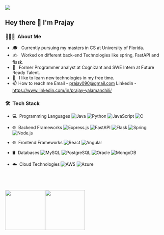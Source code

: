 ![](https://visitor-badge.laobi.icu/badge?page_id=poseidon-tech.poseidon-tech)

<h2> Hey there 👋 I'm Prajay</h2>

<h3> 👨🏻‍💻 &nbsp;About Me </h3>

- 🎓 &nbsp; Currently pursuing my masters in CS at University of Florida.
- ✍ &nbsp; Worked on different back-end Technologies like spring, FastAPI and flask.
- 💼 &nbsp; Former Programmer analyst at Cognizant and SWE Intern at Future Ready Talent.
- 🤔 &nbsp; I like to learn new technologies in my free time.
- 📫 How to reach me Email - prajay090@gmail.com Linkedin - https://www.linkedin.com/in/prajay-yalamanchili/

<h3> 🛠 &nbsp;Tech Stack</h3>

- 💻 &nbsp;Programming Languages
  ![Java](https://img.shields.io/badge/-Java-007396?style=flat&logo=Java&logoColor=white)
  ![Python](https://img.shields.io/badge/-Python-3776AB?style=flat&logo=Python&logoColor=white)
  ![JavaScript](https://img.shields.io/badge/-JavaScript-F7DF1E?style=flat&logo=JavaScript&logoColor=black)
  ![C](https://img.shields.io/badge/-C-A8B9CC?style=flat&logo=C&logoColor=black)

- 🌐 &nbsp;Backend Frameworks
  ![Express.js](https://img.shields.io/badge/-Express.js-000000?style=flat&logo=Express&logoColor=white)
  ![FastAPI](https://img.shields.io/badge/-FastAPI-009688?style=flat&logo=FastAPI&logoColor=white)
  ![Flask](https://img.shields.io/badge/-Flask-000000?style=flat&logo=Flask&logoColor=white)
  ![Spring](https://img.shields.io/badge/-Spring-6DB33F?style=flat&logo=Spring&logoColor=white)
  ![Node.js](https://img.shields.io/badge/-Node.js-339933?style=flat&logo=node.js&logoColor=white)

- 🌐 &nbsp;Frontend Frameworks
  ![React](https://img.shields.io/badge/-React-61DAFB?style=flat&logo=React&logoColor=black)
  ![Angular](https://img.shields.io/badge/-Angular-DD0031?style=flat&logo=Angular&logoColor=white)

- 🛢 &nbsp;Databases
  ![MySQL](https://img.shields.io/badge/-MySQL-4479A1?style=flat&logo=mysql&logoColor=white)
  ![PostgreSQL](https://img.shields.io/badge/-PostgreSQL-4169E1?style=flat&logo=PostgreSQL&logoColor=white)
  ![Oracle](https://img.shields.io/badge/-Oracle-F80000?style=flat&logo=Oracle&logoColor=white)
  ![MongoDB](https://img.shields.io/badge/-MongoDB-47A248?style=flat&logo=MongoDB&logoColor=white)


- ☁️ &nbsp;Cloud Technologies
  ![AWS](https://img.shields.io/badge/-AWS-FF9900?style=flat&logo=Amazon-AWS&logoColor=white)
  ![Azure](https://img.shields.io/badge/-Azure-0078D4?style=flat&logo=Microsoft-Azure&logoColor=white)
<br/>

  <h1>
    <a>
        <img align="" height='130px' src="https://github-readme-stats.vercel.app/api?username=poseidon-tech&hide_title=true&show_icons=true&include_all_commits=true&line_height=21&bg_color=0,EC6C6C,FFD479,FFFC79,73FA79&theme=graywhite" /><img align="" height='130px' src="https://github-readme-stats.vercel.app/api/top-langs/?username=poseidon-tech&hide_title=true&layout=compact&bg_color=0,73FA79,73FDFF,7A81FF&theme=graywhite" />
    </a>
</h1>

<br/>
